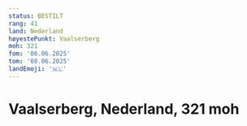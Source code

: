 ```yaml
---
status: BESTILT
rang: 41
land: Nederland
høyestePunkt: Vaalserberg
moh: 321
fom: '06.06.2025'
tom: '08.06.2025'
landEmoji: '🇳🇱'
---
```


# Vaalserberg, Nederland, 321 moh